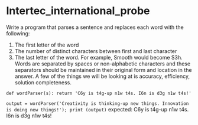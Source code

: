 # Intertec_international_probe

Write a program that parses a sentence and replaces each word with the following: 
1) The first letter of the word
2) The number of distinct characters between first and last character
3) The last letter of the word. 
For example, Smooth would become S3h. 
Words are separated by spaces or non-alphabetic characters and these separators should be maintained in their original form and location in the answer. 
A few of the things we will be looking at is accuracy, efficiency, solution completeness. 

`def wordParser(s):
  return 'C6y is t4g-up n1w t4s. I6n is d3g n1w t4s!'`


`output = wordParser('Creativity is thinking-up new things. Innovation is doing new things!');
print (output)`
expected: C6y is t4g-up n1w t4s. I6n is d3g n1w t4s!
